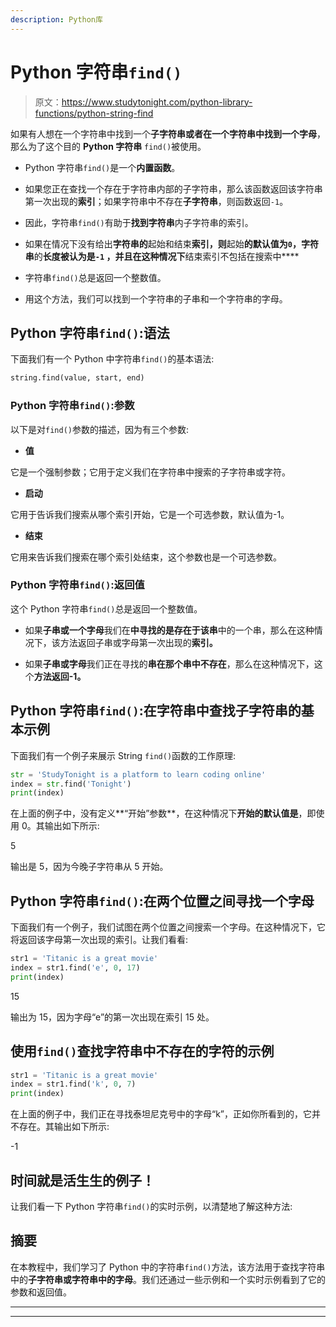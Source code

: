 ```yaml
---
description: Python库
---
```


# Python 字符串`find()`

> 原文：<https://www.studytonight.com/python-library-functions/python-string-find>

如果有人想在一个字符串中找到一个**子字符串或者在一个字符串中找到一个字母**，那么为了这个目的 **Python 字符串** `find()`被使用。

*   Python 字符串`find()`是一个**内置函数**。

*   如果您正在查找一个存在于字符串内部的子字符串，那么该函数返回该字符串第一次出现的**索引**；如果字符串中不存在**子字符串**，则函数返回`-1`。

*   因此，字符串`find()`有助于**找到字符串**内子字符串的索引。

*   如果在情况下没有给出**字符串的**起始和结束**索引，则**起始**的默认值为`0`，字符串**的**长度被认为是`-1` ，并且在这种情况下**结束索引不包括在搜索中****

*   字符串`find()`总是返回一个整数值。

*   用这个方法，我们可以找到一个字符串的子串和一个字符串的字母。

## Python 字符串`find()`:语法

下面我们有一个 Python 中字符串`find()`的基本语法:

```py
string.find(value, start, end)
```

### Python 字符串`find()`:参数

以下是对`find()`参数的描述，因为有三个参数:

*   **值**

它是一个强制参数；它用于定义我们在字符串中搜索的子字符串或字符。

*   **启动**

它用于告诉我们搜索从哪个索引开始，它是一个可选参数，默认值为-1。

*   **结束**

它用来告诉我们搜索在哪个索引处结束，这个参数也是一个可选参数。

### Python 字符串`find()`:返回值

这个 Python 字符串`find()`总是返回一个整数值。

*   如果**子串或一个字母**我们在**中寻找的是存在于该串**中的一个串，那么在这种情况下，该方法返回子串或字母第一次出现的**索引。**

*   如果**子串或字母**我们正在寻找的**串在那个串中不存在**，那么在这种情况下，这个**方法返回-1。**

## Python 字符串`find()`:在字符串中查找子字符串的基本示例

下面我们有一个例子来展示 String `find()`函数的工作原理:

```py
str = 'StudyTonight is a platform to learn coding online'
index = str.find('Tonight')
print(index)
```

在上面的例子中，没有定义**“开始”参数**，在这种情况下**开始的默认值是**，即使用 0。其输出如下所示:

5

输出是 5，因为今晚子字符串从 5 开始。

## Python 字符串`find()`:在两个位置之间寻找一个字母

下面我们有一个例子，我们试图在两个位置之间搜索一个字母。在这种情况下，它将返回该字母第一次出现的索引。让我们看看:

```py
str1 = 'Titanic is a great movie'
index = str1.find('e', 0, 17)
print(index)
```

15

输出为 15，因为字母“e”的第一次出现在索引 15 处。

## 使用`find()`查找字符串中不存在的字符的示例

```py
str1 = 'Titanic is a great movie'
index = str1.find('k', 0, 7)
print(index)
```

在上面的例子中，我们正在寻找泰坦尼克号中的字母“k”，正如你所看到的，它并不存在。其输出如下所示:

-1

## 时间就是活生生的例子！

让我们看一下 Python 字符串`find()`的实时示例，以清楚地了解这种方法:

## 摘要

在本教程中，我们学习了 Python 中的字符串`find()`方法，该方法用于查找字符串中的**子字符串或字符串中的字母**。我们还通过一些示例和一个实时示例看到了它的参数和返回值。

* * *

* * *